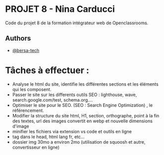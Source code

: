 # PROJET 8 - Nina Carducci

Code du projet 8 de la formation intégrateur web de Openclassrooms.

## Authors

- [@bersa-tech](https://www.github.com/bersa-tech)

# Tâches à effectuer :

- Analyse le html du site, identifie les différentes sections et les éléments qui les composent.
- Passer le site sur les differents outils SEO : lighthouse, wave, search.google.com/test, schema.org....
- Optimiser le site pour le SEO. (SEO : Search Engine Optimization) , le référencement.
- Modifier la structure du site html, H1, section, orthographe, point à la fin des textes, url des images convertit en webp et nouvelle dimensions d'image
- minifier les fichiers via extension vs code et outils en ligne
- tag dans le head, html lang fr, etc...
- dossier img 30mo a environ 2mo (utilisation de squoosh et autre, convertisseur en ligne)
